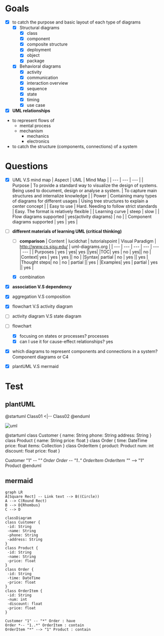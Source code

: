 # Goals
- [x] to catch the purpose and basic layout of each type of diagrams
  - [x] Structural diagrams
    - [x] class
    - [x] component
    - [x] composite structure
    - [x] deployment
    - [x] object
    - [x] package
  - [x] Behavioral diagrams
    - [x] activity
    - [x] communication
    - [x] interaction overview
    - [x] sequence
    - [x] state
    - [x] timing
    - [x] use case 
- [x] **UML relationships**  
- to represent flows of
	- mental process
	- mechanism
		-  mechanics
		-  electronics
- to catch the structure (components, connections) of a system


# Questions
- [x] UML V.S mind map
  | Aspect | UML | Mind Map |
  | --- | --- | --- |
  | Purpose | To provide a standard way to visualize the design of systems. Being used to document, design or analyse a system. | To capture main structures and internalize knowledge |
  | Power | Containing many types of diagrams for different usages | Using tree structures to explain a center concept |
  | Easy to use | Hard. Needing to follow strict standards | Easy. The format is relatively flexible |
  | Learning curve | steep | slow |
  | Flow diagrams supported | yes(activity diagrams) | no |
  | Component diagrams supported | yes | yes |
  
  
- [ ] **different materials of learning UML (**critical thinking**)**
  - [ ] **comparison**
    | Content | lucidchat | tutorialspoint | Visual Paradigm | http://www.cs.sjsu.edu/ | uml-diagrams.org |
    | --- | --- | --- | --- | --- | --- |
    | Purposes | yes | yes| yes ||yes|
    |TOC| yes | no | yes|| no |
    |Context| yes | yes | yes || no |
    |Syntax| partial | no | yes || yes |
    |Thought steps| no | no | partial || yes |
    |Examples| yes | partial | yes || yes |
    
  - [x] combination 
- [x] **association V.S dependency**
- [x] aggregation V.S composition
- [x] flowchart V.S activity diagram
- [ ] activity diagram V.S state diagram
- [ ] flowchart
  - [x] focusing on states or processes? processes 
  - [x] can I use it for cause-effect relationships? yes
- [x] which diagrams to represent components and connections in a system? Component diagrams or C4
- [x] plantUML V.S mermaid

# Test
 
## plantUML

@startuml
Class01 <|-- Class02
@enduml

![uml](http://www.plantuml.com/plantuml/proxy?src=https://raw.githubusercontent.com/SuxinL/Notes/master/todo/2023/June/test_plantuml.iuml)

@startuml
class Customer {
 name: String
 phone: String
 address: String
}
class Product {
 name: String
 price: float
}
class Order {
 time: DateTime
 price: float
 items: Collection<OrderItem>
}
class OrderItem {
 product: Product
 num: int
 discount: float
 price: float
}

Customer "1" -- "*" Order
Order *-- "1..*" OrderItem
OrderItem "*" --> "1" Product
@enduml

## mermaid
```mermaid
graph LR
A[Square Rect] -- Link text --> B((Circle))
A --> C(Round Rect)
B --> D{Rhombus}
C --> D
```
```mermaid
classDiagram
class Customer {
 -id: String
 -name: String
 -phone: String
 -address: String
}
class Product {
 -id: String
 -name: String
 -price: float
}
class Order {
 -id: String
 -time: DateTime
 -price: float
}
class OrderItem {
 -id: String
 -num: int
 -discount: float
 -price: float
}

Customer "1" -- "*" Order : have 
Order *-- "1..*" OrderItem : contain 
OrderItem "*" --> "1" Product : contain
```

<!--stackedit_data:
eyJoaXN0b3J5IjpbMTA4MjkwMjM1Nl19
-->